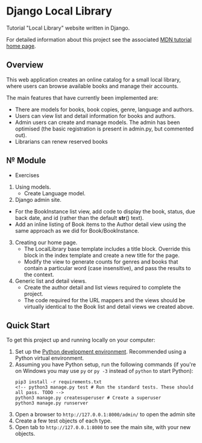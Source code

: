 # Django Local Library

Tutorial "Local Library" website written in Django.

For detailed information about this project see the associated [MDN tutorial home page](https://developer.mozilla.org/en-US/docs/Learn/Server-side/Django/Tutorial_local_library_website).

## Overview

This web application creates an online catalog for a small local library, where users can browse available books and manage their accounts.

The main features that have currently been implemented are:

* There are models for books, book copies, genre, language and authors.
* Users can view list and detail information for books and authors.
* Admin users can create and manage models. The admin has been optimised (the basic registration is present in admin.py, but commented out).
* Librarians can renew reserved books

## № Module 
   * Exercises 

1. Using models.
   * Create Language model. 
2.  Django admin site.
   * For the BookInstance list view, add code to display the book, status, due back date, and id (rather than the default __str__() text).
   * Add an inline listing of Book items to the Author detail view using the same approach as we did for Book/BookInstance.
3. Creating our home page.
   * The LocalLibrary base template includes a title block. Override this block in the index template and create a new title for the page. 
   * Modify the view to generate counts for genres and books that contain a particular word (case insensitive), and pass the results to the context.
4. Generic list and detail views.
   * Create the author detail and list views required to complete the project. 
   * The code required for the URL mappers and the views should be virtually identical to the Book list and detail views we created above.

## Quick Start

To get this project up and running locally on your computer:
1. Set up the [Python development environment](https://developer.mozilla.org/en-US/docs/Learn/Server-side/Django/development_environment).
   Recommended using a Python virtual environment.
1. Assuming you have Python setup, run the following commands (if you're on Windows you may use `py` or `py -3` instead of `python` to start Python):
   ```
   pip3 install -r requirements.txt
   <!-- python3 manage.py test # Run the standard tests. These should all pass. TODO -->
   python3 manage.py createsuperuser # Create a superuser
   python3 manage.py runserver
   ```
1. Open a browser to `http://127.0.0.1:8000/admin/` to open the admin site
1. Create a few test objects of each type.
1. Open tab to `http://127.0.0.1:8000` to see the main site, with your new objects.
